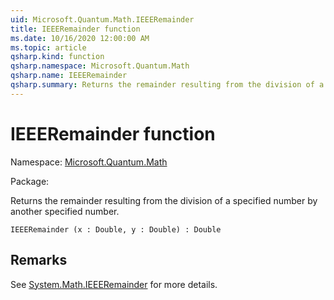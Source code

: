 ```yaml
---
uid: Microsoft.Quantum.Math.IEEERemainder
title: IEEERemainder function
ms.date: 10/16/2020 12:00:00 AM
ms.topic: article
qsharp.kind: function
qsharp.namespace: Microsoft.Quantum.Math
qsharp.name: IEEERemainder
qsharp.summary: Returns the remainder resulting from the division of a specified number by another specified number.
---
```


# IEEERemainder function

Namespace: [Microsoft.Quantum.Math](xref:Microsoft.Quantum.Math)

Package: [](https://nuget.org/packages/)


Returns the remainder resulting from the division of a specified number by another specified number.

```Q#
IEEERemainder (x : Double, y : Double) : Double
```


## Remarks

See [System.Math.IEEERemainder](https://docs.microsoft.com/dotnet/api/system.math.ieeeremainder) for more details.